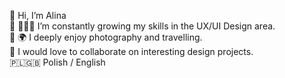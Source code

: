 👋 Hi, I’m Alina<br />
🌱 👩🏻‍💻 I’m constantly growing my skills in the UX/UI Design area.<br />
📸 🌍 I deeply enjoy photography and travelling.<br />
🎯 I would love to collaborate on interesting design projects.<br />
🇵🇱🇬🇧 Polish / English<br />

<!---
ofinspiredsoul/ofinspiredsoul is a ✨ special ✨ repository because its `README.md` (this file) appears on your GitHub profile.
You can click the Preview link to take a look at your changes.
--->
